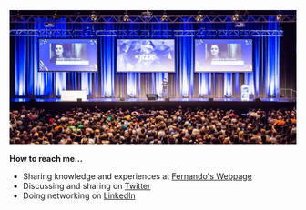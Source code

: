 [![Fernando-Cejas](https://raw.githubusercontent.com/android10/Sample-Data/master/android10/fernando_cover_github2.jpg)](https://www.fernandocejas.com/)

<!--
**android10/android10** is a ✨ _special_ ✨ repository because its `README.md` (this file) appears on your GitHub profile..-->

**How to reach me...**
- Sharing knowledge and experiences at [Fernando's Webpage](https://www.fernandocejas.com)
- Discussing and sharing on [Twitter](https://www.twitter.com/fernando_cejas)
- Doing networking on [LinkedIn](https://www.linkedin.com/in/fernandocejas/)

